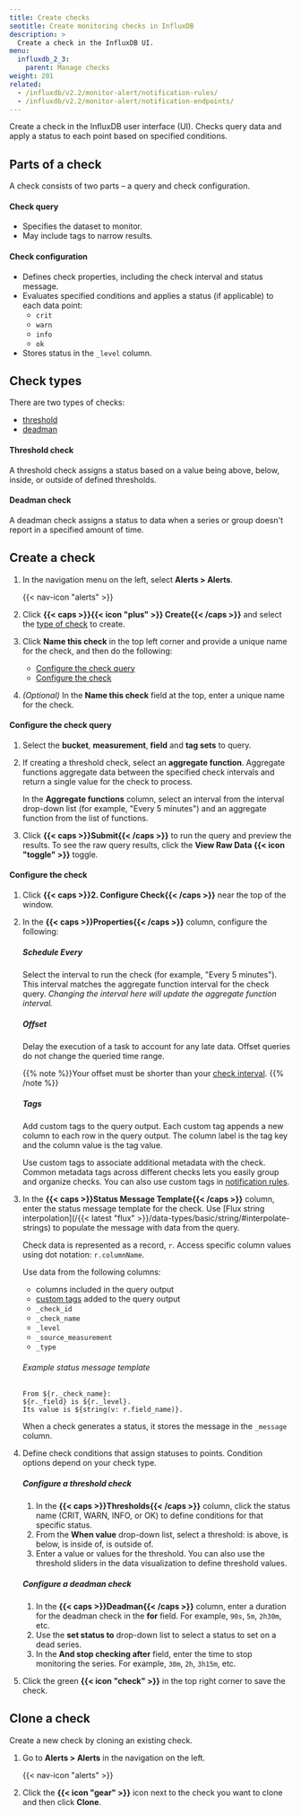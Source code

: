 ```yaml
---
title: Create checks
seotitle: Create monitoring checks in InfluxDB
description: >
  Create a check in the InfluxDB UI.
menu:
  influxdb_2_3:
    parent: Manage checks
weight: 201
related:
  - /influxdb/v2.2/monitor-alert/notification-rules/
  - /influxdb/v2.2/monitor-alert/notification-endpoints/
---
```


Create a check in the InfluxDB user interface (UI).
Checks query data and apply a status to each point based on specified conditions.

## Parts of a check
A check consists of two parts – a query and check configuration.

#### Check query
- Specifies the dataset to monitor.
- May include tags to narrow results.

#### Check configuration
- Defines check properties, including the check interval and status message.
- Evaluates specified conditions and applies a status (if applicable) to each data point:
    - `crit`
    - `warn`
    - `info`
    - `ok`
- Stores status in the `_level` column.

## Check types
There are two types of checks:

- [threshold](#threshold-check)
- [deadman](#deadman-check)

#### Threshold check
A threshold check assigns a status based on a value being above, below,
inside, or outside of defined thresholds.

#### Deadman check
A deadman check assigns a status to data when a series or group doesn't report
in a specified amount of time.

## Create a check
1. In the navigation menu on the left, select **Alerts > Alerts**.

    {{< nav-icon "alerts" >}}

2.  Click **{{< caps >}}{{< icon "plus" >}} Create{{< /caps >}}** and select the [type of check](#check-types) to create.
3.  Click **Name this check** in the top left corner and provide a unique name for the check, and then do the following:
    - [Configure the check query](#configure-the-check-query)
    - [Configure the check](#configure-the-check)
4. _(Optional)_ In the **Name this check** field at the top, enter a unique name for the check.

#### Configure the check query
1.  Select the **bucket**, **measurement**, **field** and **tag sets** to query.
2.  If creating a threshold check, select an **aggregate function**.
    Aggregate functions aggregate data between the specified check intervals and
    return a single value for the check to process.

    In the **Aggregate functions** column, select an interval from the interval drop-down list
    (for example, "Every 5 minutes") and an aggregate function from the list of functions.
3. Click **{{< caps >}}Submit{{< /caps >}}** to run the query and preview the results.
   To see the raw query results, click the **View Raw Data {{< icon "toggle" >}}** toggle.

#### Configure the check
1.  Click **{{< caps >}}2. Configure Check{{< /caps >}}** near the top of the window.
2.  In the **{{< caps >}}Properties{{< /caps >}}** column, configure the following:

    ##### Schedule Every
    Select the interval to run the check (for example, "Every 5 minutes").
    This interval matches the aggregate function interval for the check query.
    _Changing the interval here will update the aggregate function interval._

    ##### Offset
    Delay the execution of a task to account for any late data.
    Offset queries do not change the queried time range.

    {{% note %}}Your offset must be shorter than your [check interval](#schedule-every).
    {{% /note %}}

    ##### Tags
    Add custom tags to the query output.
    Each custom tag appends a new column to each row in the query output.
    The column label is the tag key and the column value is the tag value.

    Use custom tags to associate additional metadata with the check.
    Common metadata tags across different checks lets you easily group and organize checks.
    You can also use custom tags in [notification rules](/influxdb/v2.2/monitor-alert/notification-rules/create/).

3.  In the **{{< caps >}}Status Message Template{{< /caps >}}** column, enter
    the status message template for the check.
    Use [Flux string interpolation](/{{< latest "flux" >}}/data-types/basic/string/#interpolate-strings)
    to populate the message with data from the query.

    Check data is represented as a record, `r`.
    Access specific column values using dot notation: `r.columnName`.

    Use data from the following columns:

    - columns included in the query output
    - [custom tags](#tags) added to the query output
    - `_check_id`
    - `_check_name`
    - `_level`
    - `_source_measurement`
    - `_type`

    ###### Example status message template
    ```
    From ${r._check_name}:
    ${r._field} is ${r._level}.
    Its value is ${string(v: r.field_name)}.
    ```

    When a check generates a status, it stores the message in the `_message` column.

4.  Define check conditions that assign statuses to points.
    Condition options depend on your check type.

    ##### Configure a threshold check
    1.  In the **{{< caps >}}Thresholds{{< /caps >}}** column, click the status name (CRIT, WARN, INFO, or OK)
        to define conditions for that specific status.
    2.  From the **When value** drop-down list, select a threshold: is above, is below,
        is inside of, is outside of.
    3.  Enter a value or values for the threshold.
        You can also use the threshold sliders in the data visualization to define threshold values.

    ##### Configure a deadman check
    1.  In the **{{< caps >}}Deadman{{< /caps >}}** column, enter a duration for the deadman check in the **for** field.
        For example, `90s`, `5m`, `2h30m`, etc.
    2.  Use the **set status to** drop-down list to select a status to set on a dead series.
    3.  In the **And stop checking after** field, enter the time to stop monitoring the series.
        For example, `30m`, `2h`, `3h15m`, etc.

5. Click the green **{{< icon "check" >}}** in the top right corner to save the check.

## Clone a check
Create a new check by cloning an existing check.

1. Go to **Alerts > Alerts** in the navigation on the left.

    {{< nav-icon "alerts" >}}

2. Click the **{{< icon "gear" >}}** icon next to the check you want to clone
    and then click **Clone**.
